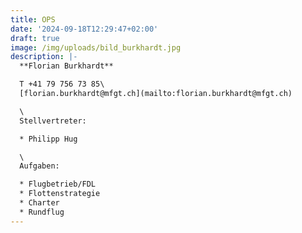 ```yaml
---
title: OPS
date: '2024-09-18T12:29:47+02:00'
draft: true
image: /img/uploads/bild_burkhardt.jpg
description: |-
  **Florian Burkhardt**

  T +41 79 756 73 85\
  [florian.burkhardt@mfgt.ch](mailto:florian.burkhardt@mfgt.ch)

  \
  Stellvertreter:

  * Philipp Hug

  \
  Aufgaben:

  * Flugbetrieb/FDL
  * Flottenstrategie
  * Charter
  * Rundflug
---
```


